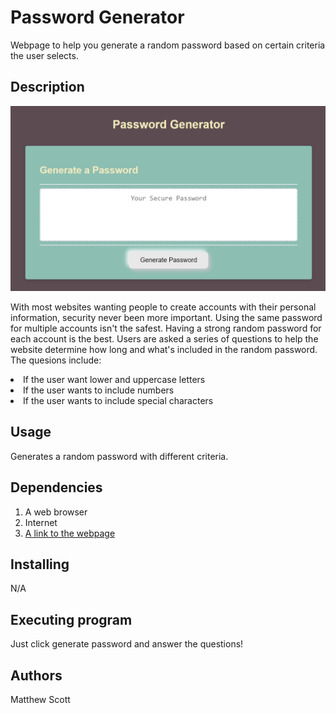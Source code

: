 # Password Generator

Webpage to help you generate a random password based on certain criteria the user selects.

## Description 

 ![Image of the webpage](./Assets/Webpage.PNG)

With most websites wanting people to create accounts with their personal information, security never been more important. Using the same password for multiple accounts isn't the safest. Having a strong random password for each account is the best.
Users are asked a series of questions to help the website determine how long and what's included in the random password. 
The quesions include:
<li>If the user want lower and uppercase letters</li>
<li>If the user wants to include numbers</li>
<li>If the user wants to include special characters</li>

## Usage

Generates a random password with different criteria.

## Dependencies

1. A web browser
2. Internet
3. <a href="https://mscott-dev.github.io/Password-Generator/" alt="passwrod generator website">A link to the webpage</a>

## Installing
N/A

## Executing program

Just click generate password and answer the questions!

## Authors
Matthew Scott


